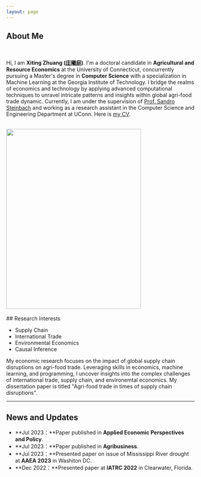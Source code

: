 ```yaml
---
layout: page
---
```


## About Me
<br>

Hi, I am **Xiting Zhuang ([庄曦庭](https://xiting-zhuang.github.io/file/XitingZhuang-CV.pdf))**. I'm a doctoral candidate in **Agricultural and Resource Economics** at the University of Connecticut, concurrently pursuing a Master's degree in **Computer Science** with a specialization in Machine Learning at the Georgia Institute of Technology. I bridge the realms of economics and technology by applying advanced computational techniques to unravel intricate patterns and insights within global agri-food trade dynamic. Currently, I am under the supervision of [Prof. Sandro Steinbach](https://www.sandrosteinbach.com/team/dr-sandro-steinbach) and working as a research assistant in the Computer Science and Engineering Department at UConn. Here is [my CV](https://xiting-zhuang.github.io/file/XitingZhuang-CV.pdf).

<br>
<div class="image-container">
    <img src="https://xiting-zhuang.github.io/images/shenghuo.jpg" class="floatpic" width="360" height="480" >
</div>

<!-- s -->
<br>
## Research Interests

- Supply Chain
- International Trade
- Environmental Economics
- Causal Inference
 
My economic research focuses on the impact of global supply chain disruptions on agri-food trade. Leveraging skills in economics, machine learning, and programming, I uncover insights into the complex challenges of international trade, supply chain, and environemtal economics. My dissertation paper is titled "Agri-food trade in times of supply chain disruptions".
<br>

<!--
## Academic Background
**<font color='red'>[Highlight]</font> I currently on the job market. Contact me if you have any leads!**

- **June 2017 - Dec 2023:** University of Connecticut (Ph.D.)
- **Sep 2020 - Dec 2023:** Georgia Institute of Technology (MS.)
- **Sep 2014 - May 2017:** Fuzhou University (MS.)
 - **Sep 2010 - June 2014:** Xiamen University, Tan Kah Kee College  (BSc) -->

---
## News and Updates

- **Jul 2023：**Paper published in **Applied Economic Perspectives and Policy**. 
- **Jul 2023：**Paper published in **Agribusiness**. 
- **Jul 2023：**Presented paper on issue of Mississippi River drought at **AAEA 2023** in Washiton DC.
- **Dec 2022：**Presented paper at **IATRC 2022** in Clearwater, Florida. 
